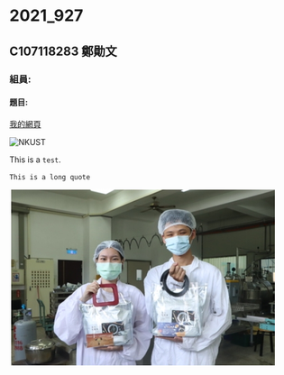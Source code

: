 # 2021_927

## C107118283 鄭勛文

### 組員:

#### 題目:

[我的網頁](https://www.nkust.edu.tw/)

![NKUST](https://www.nkust.edu.tw/var/file/0/1000/img/513/182513897.png"高科大")

This is a `test`.

```
This is a long quote
```
![New Photo](123456.jpg "123456")
